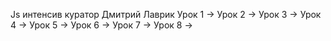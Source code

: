 Js интенсив куратор Дмитрий Лаврик
Урок 1 ->
Урок 2 ->
Урок 3 ->
Урок 4 ->
Урок 5 ->
Урок 6 ->
Урок 7 ->
Урок 8 ->
